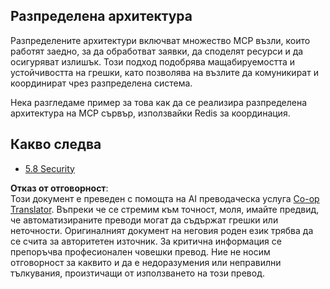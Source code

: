<!--
CO_OP_TRANSLATOR_METADATA:
{
  "original_hash": "cd973a4e381337c6a3ac2443e7548e63",
  "translation_date": "2025-07-14T02:33:18+00:00",
  "source_file": "05-AdvancedTopics/mcp-scaling/README.md",
  "language_code": "bg"
}
-->
## Разпределена архитектура

Разпределените архитектури включват множество MCP възли, които работят заедно, за да обработват заявки, да споделят ресурси и да осигуряват излишък. Този подход подобрява мащабируемостта и устойчивостта на грешки, като позволява на възлите да комуникират и координират чрез разпределена система.

Нека разгледаме пример за това как да се реализира разпределена архитектура на MCP сървър, използвайки Redis за координация.

## Какво следва

- [5.8 Security](../mcp-security/README.md)

**Отказ от отговорност**:  
Този документ е преведен с помощта на AI преводаческа услуга [Co-op Translator](https://github.com/Azure/co-op-translator). Въпреки че се стремим към точност, моля, имайте предвид, че автоматизираните преводи могат да съдържат грешки или неточности. Оригиналният документ на неговия роден език трябва да се счита за авторитетен източник. За критична информация се препоръчва професионален човешки превод. Ние не носим отговорност за каквито и да е недоразумения или неправилни тълкувания, произтичащи от използването на този превод.